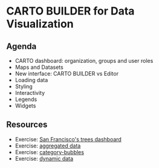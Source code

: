 CARTO BUILDER for Data Visualization
====================================

## Agenda

* CARTO dashboard: organization, groups and user roles
* Maps and Datasets
* New interface: CARTO BUILDER vs Editor
* Loading data
* Styling
* Interactivity
* Legends
* Widgets

## Resources

* Exercise: [San Francisco's trees dashboard](exercises/sf-trees.md)
* Exercise: [aggregated data](exercises/aggregations.md)
* Exercise: [category-bubbles](exercises/category-bubble.md)
* Exercise: [dynamic data](exercises/torque.md)

